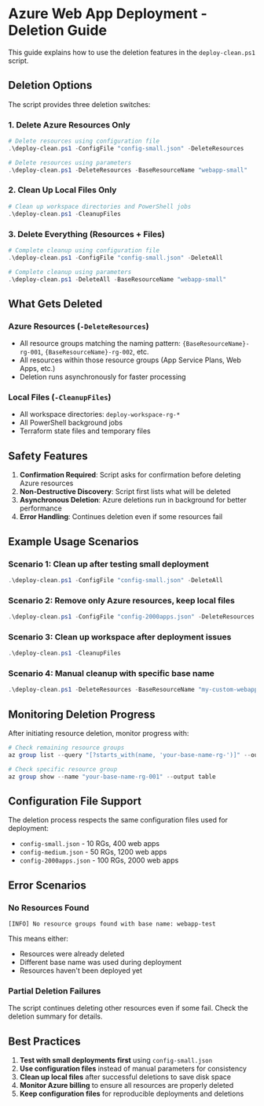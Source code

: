 # Azure Web App Deployment - Deletion Guide

This guide explains how to use the deletion features in the `deploy-clean.ps1` script.

## Deletion Options

The script provides three deletion switches:

### 1. Delete Azure Resources Only
```powershell
# Delete resources using configuration file
.\deploy-clean.ps1 -ConfigFile "config-small.json" -DeleteResources

# Delete resources using parameters
.\deploy-clean.ps1 -DeleteResources -BaseResourceName "webapp-small"
```

### 2. Clean Up Local Files Only
```powershell
# Clean up workspace directories and PowerShell jobs
.\deploy-clean.ps1 -CleanupFiles
```

### 3. Delete Everything (Resources + Files)
```powershell
# Complete cleanup using configuration file
.\deploy-clean.ps1 -ConfigFile "config-small.json" -DeleteAll

# Complete cleanup using parameters
.\deploy-clean.ps1 -DeleteAll -BaseResourceName "webapp-small"
```

## What Gets Deleted

### Azure Resources (`-DeleteResources`)
- All resource groups matching the naming pattern: `{BaseResourceName}-rg-001`, `{BaseResourceName}-rg-002`, etc.
- All resources within those resource groups (App Service Plans, Web Apps, etc.)
- Deletion runs asynchronously for faster processing

### Local Files (`-CleanupFiles`)
- All workspace directories: `deploy-workspace-rg-*`
- All PowerShell background jobs
- Terraform state files and temporary files

## Safety Features

1. **Confirmation Required**: Script asks for confirmation before deleting Azure resources
2. **Non-Destructive Discovery**: Script first lists what will be deleted
3. **Asynchronous Deletion**: Azure deletions run in background for better performance
4. **Error Handling**: Continues deletion even if some resources fail

## Example Usage Scenarios

### Scenario 1: Clean up after testing small deployment
```powershell
.\deploy-clean.ps1 -ConfigFile "config-small.json" -DeleteAll
```

### Scenario 2: Remove only Azure resources, keep local files
```powershell
.\deploy-clean.ps1 -ConfigFile "config-2000apps.json" -DeleteResources
```

### Scenario 3: Clean up workspace after deployment issues
```powershell
.\deploy-clean.ps1 -CleanupFiles
```

### Scenario 4: Manual cleanup with specific base name
```powershell
.\deploy-clean.ps1 -DeleteResources -BaseResourceName "my-custom-webapp"
```

## Monitoring Deletion Progress

After initiating resource deletion, monitor progress with:
```powershell
# Check remaining resource groups
az group list --query "[?starts_with(name, 'your-base-name-rg-')]" --output table

# Check specific resource group
az group show --name "your-base-name-rg-001" --output table
```

## Configuration File Support

The deletion process respects the same configuration files used for deployment:
- `config-small.json` - 10 RGs, 400 web apps
- `config-medium.json` - 50 RGs, 1200 web apps  
- `config-2000apps.json` - 100 RGs, 2000 web apps

## Error Scenarios

### No Resources Found
```
[INFO] No resource groups found with base name: webapp-test
```
This means either:
- Resources were already deleted
- Different base name was used during deployment
- Resources haven't been deployed yet

### Partial Deletion Failures
The script continues deleting other resources even if some fail. Check the deletion summary for details.

## Best Practices

1. **Test with small deployments first** using `config-small.json`
2. **Use configuration files** instead of manual parameters for consistency
3. **Clean up local files** after successful deletions to save disk space
4. **Monitor Azure billing** to ensure all resources are properly deleted
5. **Keep configuration files** for reproducible deployments and deletions
